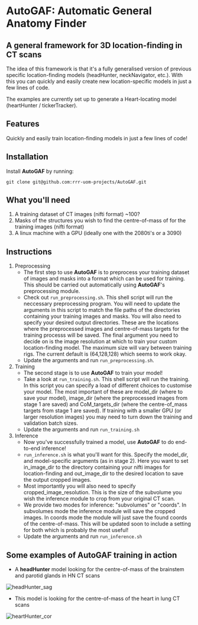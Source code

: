# AutoGAF: Automatic General Anatomy Finder
## A general framework for 3D location-finding in CT scans

The idea of this framework is that it's a fully generalised version of previous specific location-finding models (headHunter, neckNavigator, etc.). With this you can quickly and easily create new location-specific models in just a few lines of code.

The examples are currently set up to generate a Heart-locating model (heartHunter / tickerTracker).

## Features

Quickly and easily train location-finding models in just a few lines of code!

## Installation
Install **AutoGAF** by running:

```
git clone git@github.com:rrr-uom-projects/AutoGAF.git
```

## What you'll need
1. A training dataset of CT images (nifti format) ~100?
2. Masks of the structures you wish to find the centre-of-mass of for the training images (nifti format)
3. A linux machine with a GPU (ideally one with the 2080ti's or a 3090)

## Instructions
1. Preprocessing
    - The first step to use **AutoGAF** is to preprocess your training dataset of images and masks into a format which can be used for training. This should be carried out automatically using **AutoGAF**'s preprocessing module.
    - Check out ```run_preprocessing.sh```. This shell script will run the neccessary preprocessing program. You will need to update the arguments in this script to match the file paths of the directories containing your training images and masks. You will also need to specify your desired output directories. These are the locations where the preprocessed images and centre-of-mass targets for the training processs will be saved. The final argument you need to decide on is the image resolution at which to train your custom location-finding model. The maximum size will vary between training rigs. The current default is (64,128,128) which seems to work okay.
    - Update the arguments and run ```run_preprocessing.sh```.
2. Training
    - The second stage is to use **AutoGAF** to train your model!
    - Take a look at ```run_training.sh```. This shell script will run the training. In this script you can specify a load of different choices to customise your model. The most important of these are model_dir (where to save your model), image_dir (where the preprocessed images from stage 1 are saved) and CoM_targets_dir (where the centre-of_mass targets from stage 1 are saved). If training with a smaller GPU (or larger resolution images) you may need to turn down the training and validation batch sizes.
    - Update the arguments and run ```run_training.sh```
3. Inference
    - Now you've successfully trained a model, use **AutoGAF** to do end-to-end inference!
    - ```run_inference.sh``` is what you'll want for this. Specify the model_dir, and model-specific arguments (as in stage 2). Here you want to set in_image_dir to the directory containing your nifti images for location-finding and out_image_dir to the desired location to save the output cropped images.
    - Most importantly you will also need to specify cropped_image_resolution. This is the size of the subvolume you wish the inference module to crop from your original CT scan.
    - We provide two modes for inference: "subvolumes" or "coords". In subvolumes mode the inference module will save the cropped images. In coords mode the module will just save the found coords of the centre-of-mass. This will be updated soon to include a setting for both which is probably the most useful!
    - Update the arguments and run ```run_inference.sh```

## Some examples of **AutoGAF** training in action
- A **headHunter** model looking for the centre-of-mass of the brainstem and parotid glands in HN CT scans

![headHunter_sag](https://user-images.githubusercontent.com/35701423/152800962-62db124e-43fb-4e4a-a1e4-f878198cf716.gif)

- This model is looking for the centre-of-mass of the heart in lung CT scans
  
![heartHunter_cor](https://user-images.githubusercontent.com/35701423/152800422-7b194f56-e602-4e35-8837-0898dc63d26d.gif)
